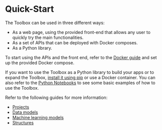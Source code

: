 # Quick-Start

The Toolbox can be used in three different ways:
- As a web page, using the provided front-end that allows any user to quickly try the main functionalities.
- As a set of APIs that can be deployed with Docker composes.
- As a Python library.

To start using the APIs and the front end, refer to the [Docker guide](./docker.md) and set up the provided Docker compose.

If you want to use the Toolbox as a Python library to build your apps or to expand the Toolbox, [install it using pip](./installation.md) or use a Docker container. You can also refer to the [Python Notebooks](https://github.com/CommuniCityProject/communicity_toolbox/tree/master/docs/Notebooks) to see some basic examples of how to use the Toolbox.


Refer to the following guides for more information:
- [Projects](./projects.md)
- [Data models](./data-models.md)
- [Machine learning models](./machine-learning-models.md)
- [Structures](./structures.md)

